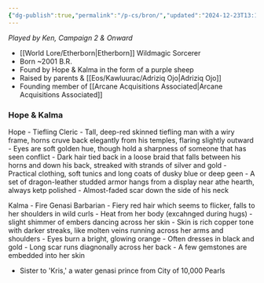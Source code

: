 ```yaml
---
{"dg-publish":true,"permalink":"/p-cs/bron/","updated":"2024-12-23T13:11:49.584-05:00"}
---
```


*Played by Ken, Campaign 2 & Onward*

- [[World Lore/Etherborn\|Etherborn]] Wildmagic Sorcerer
- Born ~2001 B.R.
- Found by Hope & Kalma in the form of a purple sheep
- Raised by parents & [[Eos/Kawluurac/Adriziq Ojo\|Adriziq Ojo]]
- Founding member of [[Arcane Acquisitions Associated\|Arcane Acquisitions Associated]]

### Hope & Kalma

Hope
	- Tiefling Cleric
	- Tall, deep-red skinned tiefling man with a wiry frame, horns cruve back elegantly from his temples, flaring slightly outward
	- Eyes are soft golden hue, though hold a sharpness of someone that has seen conflict
	- Dark hair tied back in a loose braid that falls between his horns and down his back, streaked with strands of silver and gold
	- Practical clothing, soft tunics and long coats of dusky blue or deep geen
	- A set of dragon-leather studded armor hangs from a display near athe hearth, always ketp polished
	- Almost-faded scar down the side of his neck

Kalma
	- Fire Genasi Barbarian
	- Fiery red hair which seems to flicker, falls to her shoulders in wild curls
	- Heat from her body (excahnged during hugs) - slight shimmer of embers dancing across her skin
	- Skin is rich copper tone with darker streaks, like molten veins running across her arms and shoulders
	- Eyes burn a bright, glowing orange
	- Often dresses in black and gold
	- Long scar runs diagnonally across her back
	- A few gemstones are embedded into her skin
- Sister to 'Kris,' a water genasi prince from City of 10,000 Pearls